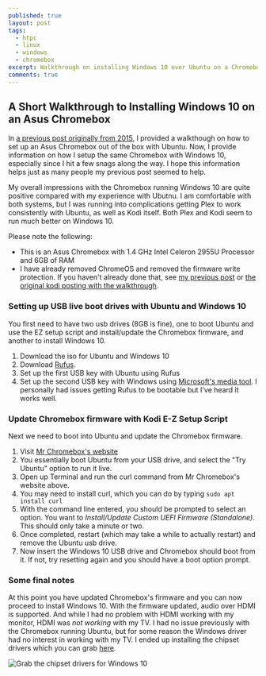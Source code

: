 ```yaml
---
published: true
layout: post
tags:
  - htpc
  - linux
  - windows
  - chromebox
excerpt: Walkthrough on installing Windows 10 over Ubuntu on a Chromebox
comments: true
---
```

## A Short Walkthrough to Installing Windows 10 on an Asus Chromebox


In [a previous post originally from 2015](http://dareneiri.github.io/Asus-Chromebox-With-Full-Linux-Install/), I provided a walkthough on how to set up an Asus Chromebox out of the box with Ubuntu. Now, I provide information on how I setup the same Chromebox with Windows 10, especially since I hit a few snags along the way. I hope this information helps just as many people my previous post seemed to help. 

My overall impressions with the Chromebox running Windows 10 are quite positive compared with my experience with Ubutnu. I am comfortable with both systems, but I was running into complications getting Plex to work consistently with Ubuntu, as well as Kodi itself. Both Plex and Kodi seem to run much better on Windows 10. 

Please note the following: 
- This is an Asus Chromebox with 1.4 GHz Intel Celeron 2955U Processor and 6GB of RAM
- I have already removed ChromeOS and removed the firmware write protection. If you haven't already done that, see [my previous post](http://dareneiri.github.io/Asus-Chromebox-With-Full-Linux-Install/) or [the original kodi posting with the walkthrough](http://forum.kodi.tv/showthread.php?tid=194362). 

### Setting up USB live boot drives with Ubuntu and Windows 10
You first need to have two usb drives (8GB is fine), one to boot Ubuntu and use the EZ setup script and install/update the Chromebox firmware, and another to install Windows 10. 
1. Download the iso for Ubuntu and Windows 10
2. Download [Rufus](https://rufus.akeo.ie/). 
3. Set up the first USB key with Ubuntu using Rufus
4. Set up the second USB key with Windows using [Microsoft's media tool](https://www.microsoft.com/en-us/software-download/windows10). I personally had issues getting Rufus to be bootable but I've heard it works well. 

### Update Chromebox firmware with Kodi E-Z Setup Script
Next we need to boot into Ubuntu and update the Chromebox firmware. 
1. Visit [Mr Chromebox's website](https://mrchromebox.tech/#kodi)
2. You essentially boot Ubuntu from your USB drive, and select the "Try Ubuntu" option to run it live. 
3. Open up Terminal and run the curl command from Mr Chromebox's website above. 
4. You may need to install curl, which you can do by typing `sudo apt install curl`
5. With the command line entered, you should be prompted to select an option. You want to *Install/Update Custom UEFI Firmware (Standalone)*. This should only take a minute or two. 
6. Once completed, restart (which may take a while to actually restart) and remove the Ubuntu usb drive. 
7. Now insert the Windows 10 USB drive and Chromebox should boot from it. If not, try resetting again and you should have a boot option prompt. 

### Some final notes
At this point you have updated Chromebox's firmware and you can now proceed to install Windows 10. With the firmware updated, audio over HDMI is supported. And while I had no problem with HDMI working with my monitor, HDMI was *not working* with my TV. I had no issue previously with the Chromebox running Ubuntu, but for some reason the Windows driver had no interest in working with my TV. I ended up installing the chipset drivers which you can grab [here](http://www.gigabyte.com/Mini-PcBarebone/GB-BXCEH-2955-rev-10#support-dl). 


![Grab the chipset drivers for Windows 10](http://dareneiri.github.io/images/chipset_driver_download.png)
